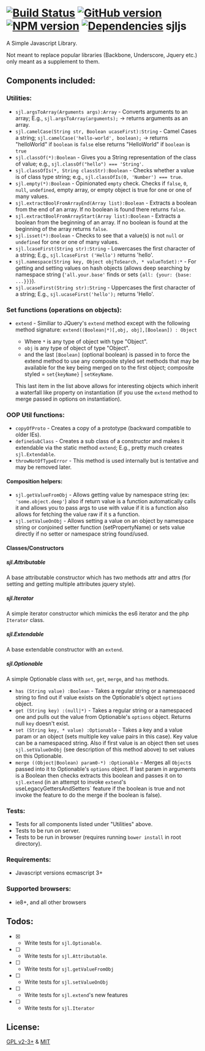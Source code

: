 [![Build Status](https://travis-ci.org/elycruz/sjljs.png)](https://travis-ci.org/elycruz/sjljs) [![GitHub version](https://badge.fury.io/gh/elycruz%2Fsjljs.svg)](http://badge.fury.io/gh/elycruz%2Fsjljs) 
[![NPM version](https://badge.fury.io/js/sjljs.svg)](http://badge.fury.io/js/sjljs)
[![Dependencies](https://david-dm.org/elycruz/sjljs.png)](https://david-dm.org/elycruz/sjljs)
sjljs
=====

A Simple Javascript Library.

Not meant to replace popular libraries (Backbone, Underscore, Jquery etc.)
only meant as a supplement to them.

## Components included:

### Utilities:
- `sjl.argsToArray(Arguments args):Array` - Converts arguments to an array;  E.g., `sjl.argsToArray(arguments);` -> returns arguments as an array.
- `sjl.camelCase(String str, Boolean ucaseFirst):String` - Camel Cases a string;  `sjl.camelCase('hello-world', boolean);` -> returns "helloWorld" if `boolean` is `false` else returns "HelloWorld" if `boolean` is `true`
- `sjl.classOf(*):Boolean` - Gives you a String representation of the class of value;  e.g., `sjl.classOf("hello") === 'String'`.
- `sjl.classOfIs(*, String classStr):Boolean` - Checks whether a value is of class type string;  e.g., `sjl.classOfIs(0, 'Number') === true`.
- `sjl.empty(*):Boolean` - Opinionated `empty` check.  Checks if `false`, `0`, `null`, `undefined`, empty array, or empty object is true for one or one of many values.
- `sjl.extractBoolFromArrayEnd(Array list):Boolean` - Extracts a boolean from the end of an array.  If no boolean is found there returns `false`.
- `sjl.extractBoolFromArrayStart(Array list):Boolean` - Extracts a boolean from the beginning of an array.  If no boolean is found at the beginning of the array returns `false`.
- `sjl.isset(*):Boolean` - Checks to see that a value(s) is not `null` or `undefined` for one or one of many values.
- `sjl.lcaseFirst(String str):String` - Lowercases the first character of a string;  E.g., `sjl.lcaseFirst ('Hello')` returns 'hello'.
- `sjl.namespace(String key, Object objToSearch, * valueToSet):*` - For getting and setting values on hash objects (allows deep searching by namespace string (`'all.your.base'` finds or sets `{all: {your: {base: ...}}}`).
- `sjl.ucaseFirst(String str):String` - Uppercases the first character of a string;  E.g., `sjl.ucaseFirst('hello');`  returns 'Hello'.

### Set functions (operations on objects):
- `extend` - Similiar to JQuery's `extend` method except with the following method signature:
`extend((Boolean|*)[,obj, obj],[Boolean]) : Object`
    - Where `*` is any type of object with type "Object".
    - `obj` is any type of object of type "Object".
    - and the last `[Boolean]` (optional boolean) is passed in to force
    the extend method to use any composite styled set methods that may be available
    for the key being merged on to the first object;  composite styled = `set{keyName}` | `setKeyName`.

    This last item in the list above allows for interesting objects which inherit a waterfall
    like property on instantiation (if you use the `extend` method to merge passed in options on instantiation).

### OOP Util functions:
- `copyOfProto` - Creates a copy of a prototype (backward compatible to older IEs).
- `defineSubClass` - Creates a sub class of a constructor and makes it extendable via the static method `extend`;  E.g., pretty much creates `sjl.Extendable`.
- `throwNotOfTypeError` - This method is used internally but is tentative and may be removed later.

#### Composition helpers:
- `sjl.getValueFromObj` - Allows getting value by namespace string (ex: `'some.object.deep'`) 
also if return value is a function automatically calls it and allows you to pass args to use with value if it is
a function also allows for fetching the value raw if it s a function.
- `sjl.setValueOnObj` - Allows setting a value on an object by namespace string or conjoined setter 
function (setPropertyName) or sets value directly if no setter or namespace string found/used.

#### Classes/Constructors

##### sjl.Attributable
A base attributable constructor which has two methods attr and attrs (for setting and getting multiple attributes jquery style).

##### sjl.Iterator
A simple iterator constructor which mimicks the es6 iterator and the php `Iterator` class.

##### sjl.Extendable
A base extendable constructor with an `extend`.

##### sjl.Optionable
A simple Optionable class with `set`, `get`, `merge`, and `has` methods.

- `has (String value) :Boolean`  - Takes a regular string or a namespaced string to find out if value exists on the Optionable's object `options` object.
- `get (String key) :(null|*)`  - Takes a regular string or a namespaced one and pulls out the value from Optionable's `options` object.  Returns null `key` doesn't exist.
- `set (String key, * value) :Optionable`  - Takes a key and a value param or an object (sets multiple key value pairs in this case).  Key value can be a namespaced string.
    Also if first value is an object then set uses `sjl.setValueOnObj` (see description of this method above) to set values on this Optionable.
- `merge ((Object|Boolean) param0-*) :Optionable` - Merges all `Object`s passed into it to Optionable's `options` object.  If last param in arguments is a Boolean
    then checks extracts this boolean and passes it on to `sjl.extend` (in an attempt to invoke `extend`'s useLegacyGettersAndSetters` feature if the boolean is true and not invoke the feature to do the merge if the boolean is false).

### Tests:
- Tests for all components listed under "Utilities" above.
- Tests to be run on server.
- Tests to be run in browser (requires running `bower install` in root directory).

### Requirements:
- Javascript versions ecmascript 3+

### Supported browsers:
- ie8+, and all other browsers

## Todos:
- [X] - Write tests for `sjl.Optionable`.
- [ ] - Write tests for `sjl.Attributable`.
- [ ] - Write tests for `sjl.getValueFromObj`
- [ ] - Write tests for `sjl.setValueOnObj`
- [ ] - Write tests for `sjl.extend`'s new features
- [ ] - Write tests for `sjl.Iterator`

## License:
[GPL v2-3+](http://www.gnu.org/licenses/gpl-2.0.html "http://www.gnu.org/licenses/gpl-2.0.html") & [MIT](http://opensource.org/licenses/MIT "http://opensource.org/licenses/MIT")
